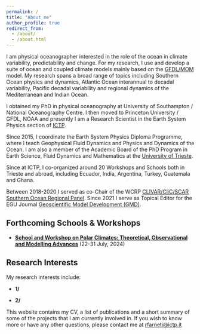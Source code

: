```yaml
---
permalink: /
title: "About me"
author_profile: true
redirect_from: 
  - /about/
  - /about.html
---
```


I am physical oceanographer interested in the role of the ocean in climate variability, predictability and change. For my research, I use and develop a suite of ocean and coupled climate models mainly based on the [GFDL/MOM](https://github.com/mom-ocean) model. My research spans a broad range of topics including Southern Ocean physics and dynamics, Atlantic Ocean interannual to decadal variability, Pacific decadal variability and regional dynamics of the Mediterranean and Indian Ocean. 

I obtained my PhD in physical oceanography at University of Southampton / National Oceanography Centre. I then moved to Princeton University / GFDL, NOAA and presently I am a Research Scientist in the Earth System Physics section of [ICTP](https://www.ictp.it/esp).

Since 2015, I coordinate the Earth System Physics Diploma Programme, where I teach Geophysical Fluid Dynamics and Physics and Dynamics of the Ocean. I am also a member of the Academic Board of the PhD Program in Earth Science, Fluid Dynamics and Mathematics at the [University of Trieste](https://web.units.it/dottorato/esfm/).

Since at ICTP, I co-organized around 20 Workshops and Schools both in Trieste and abroad, including Ecuador, India, Argentina, Turkey, Guatemala and Ghana.

Between 2018-2020 I served as co-Chair of the WCRP [CLIVAR/CliC/SCAR Southern Ocean Regional Panel](https://www.clivar.org/clivar-panels/southern). Since 2021 I serve as Topical Editor for the EGU Journal [Geoscientific Model Development (GMD)](https://www.geoscientific-model-development.net/).

## Forthcoming Schools & Workshops

* **[School and Workshop on Polar Climates: Theoretical, Observational and Modelling Advances](https://indico.ictp.it/event/10498/)** (22-31 July, 2024)

  
## Research Interests

My research interests include:

* **1/**

* **2/**

This website contains my CV, a list of publications and a short summary of some of the projects that I am currently
involved in.  If you wish to know more or have any other questions,
please contact me at
[rfarneti@ictp.it](mailto:rfarneti@ictp.it)



